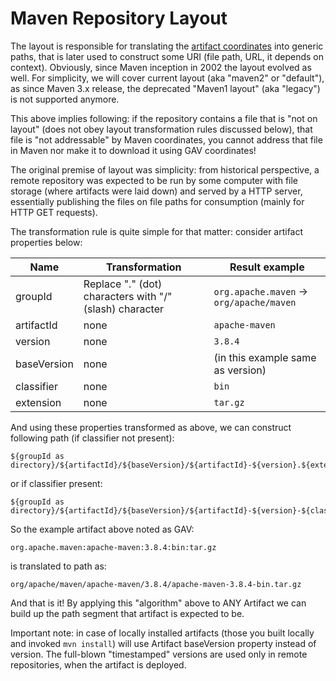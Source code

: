 # Maven Repository Layout

<!--
Licensed to the Apache Software Foundation (ASF) under one
or more contributor license agreements.  See the NOTICE file
distributed with this work for additional information
regarding copyright ownership.  The ASF licenses this file
to you under the Apache License, Version 2.0 (the
"License"); you may not use this file except in compliance
with the License.  You may obtain a copy of the License at

http://www.apache.org/licenses/LICENSE-2.0

Unless required by applicable law or agreed to in writing,
software distributed under the License is distributed on an
"AS IS" BASIS, WITHOUT WARRANTIES OR CONDITIONS OF ANY
KIND, either express or implied.  See the License for the
specific language governing permissions and limitations
under the License.
-->

The layout is responsible for translating the [artifact coordinates](artifacts.md) into generic paths, that is later used to construct some
URI (file path, URL, it depends on context). Obviously, since Maven inception in 2002 the layout evolved as well.
For simplicity, we will cover current layout (aka "maven2" or "default"), as since Maven 3.x release, the deprecated
"Maven1 layout" (aka "legacy") is not supported anymore.

This above implies following: if the repository contains a file that is "not on layout" (does not obey layout
transformation rules discussed below), that file is "not addressable" by Maven coordinates, you cannot address that file
in Maven nor make it to download it using GAV coordinates!

The original premise of layout was simplicity: from historical perspective, a remote repository was expected to be run
by some computer with file storage (where artifacts were laid down) and served by a HTTP server, essentially publishing
the files on file paths for consumption (mainly for HTTP GET requests).

The transformation rule is quite simple for that matter: consider artifact properties below:

|    Name     |                     Transformation                      |              Result example              |
|-------------|---------------------------------------------------------|------------------------------------------|
| groupId     | Replace "." (dot) characters with "/" (slash) character | `org.apache.maven` -> `org/apache/maven` |
| artifactId  | none                                                    | `apache-maven`                           |
| version     | none                                                    | `3.8.4`                                  |
| baseVersion | none                                                    | (in this example same as version)        |
| classifier  | none                                                    | `bin`                                    |
| extension   | none                                                    | `tar.gz`                                 |

And using these properties transformed as above, we can construct following path (if classifier not present):

```
${groupId as directory}/${artifactId}/${baseVersion}/${artifactId}-${version}.${extension}
```

or if classifier present:

```
${groupId as directory}/${artifactId}/${baseVersion}/${artifactId}-${version}-${classifier}.${extension}
```

So the example artifact above noted as GAV:

```
org.apache.maven:apache-maven:3.8.4:bin:tar.gz
```

is translated to path as:

```
org/apache/maven/apache-maven/3.8.4/apache-maven-3.8.4-bin.tar.gz
```

And that is it! By applying this "algorithm" above to ANY Artifact we can build up the path segment that
artifact is expected to be.

Important note: in case of locally installed artifacts (those you built locally and invoked `mvn install`) will use
Artifact baseVersion property instead of version. The full-blown "timestamped" versions are used only in
remote repositories, when the artifact is deployed.
